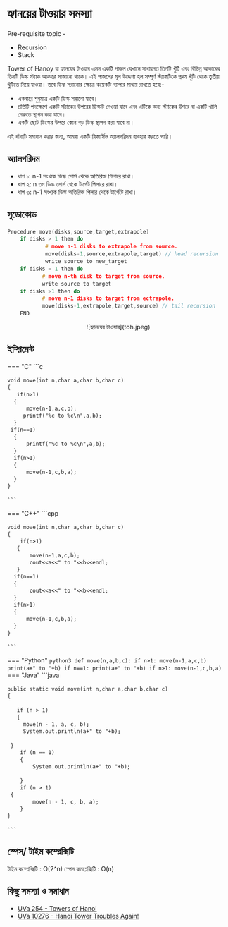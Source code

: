 # হ্যানয়ের টাওয়ার সমস্যা 
Pre-requisite topic -
- Recursion 
- Stack

Tower of Hanoy বা হ্যানয়ের টাওয়ার এমন একটি পাজল যেখানে সাধারনত তিনটি খুঁটি এবং বিভিন্ন আকারের তিনটি ডিস্ক স্ট্যাক আকারে সাজানো থাকে। এই পাজলের মূল উদ্দেশ্য হল সম্পূর্ণ স্ট্যাকটিকে প্রথম খুঁটি থেকে তৃতীয় খুঁটিতে নিয়ে যাওয়া।
তবে ডিস্ক সরানোর ক্ষেত্রে কয়েকটি ব্যাপার মাথায় রাখতে হবে:- 
- একবারে শুধুমাত্র একটি ডিস্ক সরানো যাবে।
- প্রতিটি পদক্ষেপে একটি স্ট্যাকের উপরের ডিস্কটি নেওয়া যাবে এবং এটিকে অন্য স্ট্যাকের উপরে বা একটি খালি মেরুতে স্থাপন করা যাবে। 
- একটি ছোট ডিস্কের উপরে কোন বড় ডিস্ক স্থাপন করা যাবে না। 

এই ধাঁধাটি সমাধান করার জন্য, আমরা একটি রিকার্সিভ অ্যালগরিদম ব্যবহার করতে পারি। 


## অ্যালগরিদম 
- ধাপ ১: n-1 সংখ্যক ডিস্ক সোর্স থেকে অতিরিক্ত পিলারে রাখা।
- ধাপ ২: n তম ডিস্ক সোর্স থেকে টার্গেট পিলারে রাখা।
- ধাপ ৩: n-1 সংখ্যক ডিস্ক  অতিরিক্ত পিলার থেকে টার্গেটে রাখা। 
## সুডোকোড 
```cpp
Procedure move(disks,source,target,extrapole)
    if disks > 1 then do
            # move n-1 disks to extrapole from source.
            move(disks-1,source,extrapole,target) // head recursion
            write source to new_target
    if disks = 1 then do
           # move n-th disk to target from source.
           write source to target
    if disks >1 then do
           # move n-1 disks to target from ectrapole.
           move(disks-1,extrapole,target,source) // tail recursion
    END
```
<center>
![হ্যানয়ের টাওয়ার](toh.jpeg)
</center>

## ইম্প্লিমেন্ট 
=== "C"
    ```c
    
    void move(int n,char a,char b,char c)
    {
       if(n>1)
      {
          move(n-1,a,c,b);
         printf("%c to %c\n",a,b);
      }
     if(n==1)
      {
          printf("%c to %c\n",a,b);
      }
      if(n>1)
      {
          move(n-1,c,b,a);
      }
    }
    
    ```
=== "C++"
    ```cpp
    
    void move(int n,char a,char b,char c)
    {
        if(n>1)
       {
           move(n-1,a,c,b);
           cout<<a<<" to "<<b<<endl;
       }
      if(n==1)
      {
           cout<<a<<" to "<<b<<endl;
      }
      if(n>1)
      {
          move(n-1,c,b,a);
      }
    }
    
    ```
=== "Python"
    ```python3
    def move(n,a,b,c):
    if n>1:
        move(n-1,a,c,b)
        print(a+" to "+b)
    if n==1:
        print(a+" to "+b)
    if n>1:
        move(n-1,c,b,a)
    ```
=== "Java"
    ```java
    
    public static void move(int n,char a,char b,char c)
    {

       if (n > 1)
       {
         move(n - 1, a, c, b);
         System.out.println(a+" to "+b);
       
     }
        if (n == 1)
        {
            System.out.println(a+" to "+b);
        
        }
        if (n > 1)
     {
            move(n - 1, c, b, a);
        }
    }

    ```
## স্পেস/ টাইম কম্প্লেক্সিটি

টাইম কম্প্লেক্সিটি : O(2^n)
স্পেস কমপ্লেক্সিটি : O(n)



## কিছু সমস্যা ও সমাধান 
- [UVa 254 - Towers of Hanoi](https://onlinejudge.org/index.php?option=onlinejudge&Itemid=8&page=show_problem&problem=190)
- [UVa 10276 - Hanoi Tower Troubles Again!](https://onlinejudge.org/index.php?option=onlinejudge&Itemid=8&page=show_problem&problem=1217)
